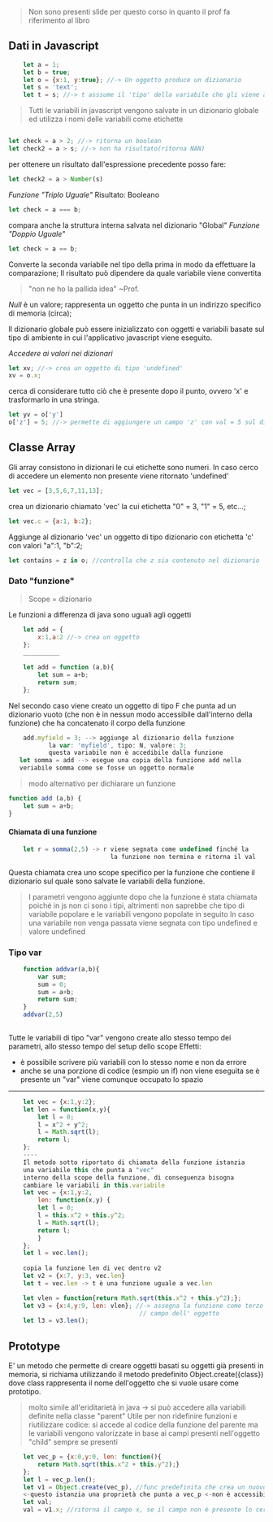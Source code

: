 > Non sono presenti slide per questo corso in quanto il prof fa riferimento al libro

## Dati in Javascript
```Javascript
	let a = 1;
	let b = true;
	let o = {x:1, y:true}; //-> Un oggetto produce un dizionario
	let s = 'text';
	let t = s; //-> t asssume il 'tipo' della variabile che gli viene assegnata e chiaramente anche lo stesso contenuto
```
> Tutti le variabili in javascript vengono salvate in un dizionario globale ed utilizza i nomi delle variabili come etichette
```Javascript

let check = a > 2; //-> ritorna un boolean
let check2 = a > s; //-> non ha risultato(ritorna NAN)
```
per ottenere un risultato dall'espressione precedente posso fare: 
```Javascript
let check2 = a > Number(s)

```

*Funzione "Triplo Uguale"*
Risultato: Booleano
```Javascript
let check = a === b;
```
compara anche la struttura interna salvata nel dizionario "Global"
*Funzione "Doppio Uguale"*
```Javascript
let check = a == b;
```
Converte la seconda variabile nel tipo della prima in modo da effettuare la comparazione;
Il risultato può dipendere da quale variabile viene convertita
> "non ne ho la pallida idea" ~Prof.

*Null* è un valore; rappresenta un oggetto che punta in un indirizzo specifico di memoria (circa);


Il dizionario globale può essere inizializzato con oggetti e variabili basate sul tipo di ambiente in cui l'applicativo javascript viene eseguito.

*Accedere ai valori nei dizionari*
```Javascript
let xv; //-> crea un oggetto di tipo 'undefined'
xv = o.x;
```
cerca di considerare tutto ciò che è presente dopo il punto, ovvero 'x' e trasformarlo in una stringa.
```Javascript
let yv = o['y']
o['z'] = 5; //-> permette di aggiungere un campo 'z' con val = 5 sul dizionario 'O'
```

## Classe Array
Gli array consistono in dizionari le cui etichette sono numeri.
In caso cerco di accedere un elemento non presente viene ritornato 'undefined'
```Javascript
let vec = [3,5,6,7,11,13];
```
crea un dizionario chiamato 'vec' la cui etichetta "0" = 3, "1" = 5, etc...;
```Javascript
let vec.c = {a:1, b:2};
```
Aggiunge al dizionario 'vec' un oggetto di tipo dizionario con etichetta 'c' con valori "a":1, "b":2;

```Javascript
let contains = z in o; //controlla che z sia contenuto nel dizionario 'o'
```

### Dato "funzione"
>Scope = dizionario

Le funzioni a differenza di java sono uguali agli oggetti
```Javascript
	let add = {
		x:1,a:2 //-> crea un oggetto
	};
	__________
	
	let add = function (a,b){
		let sum = a+b;
		return sum;
	};
```
 Nel secondo caso viene creato un oggetto di tipo F che punta ad un dizionario vuoto (che non è in nessun modo accessibile dall'interno della funzione) che ha concatenato il corpo della funzione
 ```Javascript
	 add.myfield = 3; --> aggiunge al dizionario della funzione
			la var: 'myfield', tipo: N, valore: 3;
			questa variabile non è accedibile dalla funzione
	let somma = add --> esegue una copia della funzione add nella
	veriabile somma come se fosse un oggetto normale
```

> modo alternativo per dichiarare un funzione
```Javascript
function add (a,b) {
	let sum = a+b;
}
```

#### Chiamata di una funzione
```Javascript
	let r = somma(2,5) -> r viene segnata come undefined finché la
							la funzione non termina e ritorna il val
```

Questa chiamata crea uno scope specifico per la funzione che contiene il dizionario sul quale sono salvate le variabili della funzione.
> I parametri vengono aggiunte dopo che la funzione è stata chiamata poiché in js non ci sono i tipi, altrimenti non saprebbe che tipo di variabile popolare e le variabili vengono popolate in seguito
> In caso una variabile non venga passata viene segnata con tipo undefined e valore undefined

### Tipo var
```Javascript
	function addvar(a,b){
		var sum;
		sum = 0;
		sum = a+b;
		return sum;
	}
	addvar(2,5)
	
```
Tutte le variabili di tipo "var" vengono create allo stesso tempo dei parametri, allo stesso tempo del setup dello scope
Effetti:
- è possibile scrivere più variabili con lo stesso nome e non da errore
- anche se una porzione di codice (esmpio un if) non viene eseguita se è presente un "var" viene comunque occupato lo spazio
---

```Javascript
	let vec = {x:1,y:2};
	let len = function(x,y){
		let l = 0;
		l = x^2 + y^2;
		l = Math.sqrt(l);
		return l;
	};
	----
	Il metodo sotto riportato di chiamata della funzione istanzia
	una variabile this che punta a "vec" 
	interno della scope della funzione, di conseguenza bisogna
	cambiare le variabili in this.variabile
	let vec = {x:1,y:2,
		len: function(x,y) {
		let l = 0;
		l = this.x^2 + this.y^2;
		l = Math.sqrt(l);
		return l;
		}
	};
	let l = vec.len();
	
	copia la funzione len di vec dentro v2
	let v2 = {x:7, y:3, vec.len}
	let t = vec.len -> t è una funzione uguale a vec.len

	let vlen = function{return Math.sqrt(this.x^2 + this.y^2);};
	let v3 = {x:4,y:9, len: vlen}; //-> assegna la funzione come terzo
									// campo dell' oggetto
	let l3 = v3.len();
```

## Prototype
E' un metodo che permette di creare oggetti basati su oggetti già presenti in memoria, si richiama utilizzando il metodo predefinito Object.create({class}) dove class rappresenta il nome dell'oggetto che si vuole usare come prototipo.
> molto simile all'eriditarietà in java -> si può accedere alla variabili definite nella classe "parent"
>Utile per non ridefinire funzioni e riutilizzare codice: si accede al codice della funzione del parente ma le variabili vengono valorizzate in base ai campi presenti nell'oggetto "child" sempre se presenti

```Javascript
	let vec_p = {x:0,y:0, len: function(){
		return Math.sqrt(this.x^2 + this.y^2);}
	};
	let l = vec_p.len();
	let v1 = Object.create(vec_p), //func predefinita che crea un nuovo oggetto -> seguendo come prototipo l'oggetto passato
	<-questo istanzia una proprietà che punta a vec_p <-non è accessibile
	let val;
	val = v1.x; //ritorna il campo x, se il campo non è presente lo cerca nel suo prototype
	
```